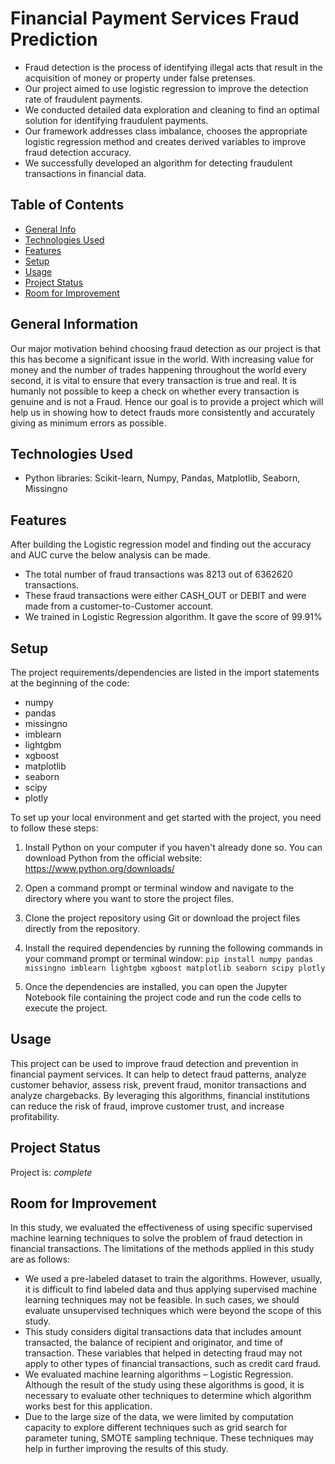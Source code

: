 
 # Financial Payment Services Fraud Prediction
* Fraud detection is the process of identifying illegal acts that result in the acquisition of money or property under false pretenses.
* Our project aimed to use logistic regression to improve the detection rate of fraudulent payments.
* We conducted detailed data exploration and cleaning to find an optimal solution for identifying fraudulent payments.
* Our framework addresses class imbalance, chooses the appropriate logistic regression method and creates derived variables to improve fraud detection accuracy.
* We successfully developed an algorithm for detecting fraudulent transactions in financial data.

## Table of Contents
* [General Info](#general-information)
* [Technologies Used](#technologies-used)
* [Features](#features)
* [Setup](#setup)
* [Usage](#usage)
* [Project Status](#project-status)
* [Room for Improvement](#room-for-improvement)


## General Information
Our major motivation behind choosing fraud detection as our project is that this has become a significant issue in the world. With increasing value for money and the number of trades happening throughout the world every second, it is vital to ensure that every transaction is true and real. It is humanly not possible to keep a check on whether every transaction is genuine and is not a Fraud. Hence our goal is to provide a project which will help us in showing how to detect frauds more consistently and accurately giving as minimum errors as possible.


## Technologies Used
- Python libraries: Scikit-learn, Numpy, Pandas, Matplotlib, Seaborn, Missingno


## Features
After building the Logistic regression model and finding out the accuracy and AUC curve the below analysis can be made.
* The total number of fraud transactions was 8213 out of 6362620 transactions.
* These fraud transactions were either CASH_OUT or DEBIT and were made from a customer-to-Customer account.
* We trained in Logistic Regression algorithm. It gave the score of 99.91%



## Setup
The project requirements/dependencies are listed in the import statements at the beginning of the code:
* numpy
* pandas
* missingno
* imblearn
* lightgbm
* xgboost
* matplotlib
* seaborn
* scipy
* plotly

To set up your local environment and get started with the project, you need to follow these steps:

1. Install Python on your computer if you haven't already done so. You can download Python from the official website: https://www.python.org/downloads/

2. Open a command prompt or terminal window and navigate to the directory where you want to store the project files.

3. Clone the project repository using Git or download the project files directly from the repository.

4. Install the required dependencies by running the following commands in your command prompt or terminal window:
`pip install numpy pandas missingno imblearn lightgbm xgboost matplotlib seaborn scipy plotly`

5. Once the dependencies are installed, you can open the Jupyter Notebook file containing the project code and run the code cells to execute the project.



## Usage
This project can be used to improve fraud detection and prevention in financial payment services. It can help to detect fraud patterns, analyze customer behavior, assess risk, prevent fraud, monitor transactions and analyze chargebacks. By leveraging this algorithms, financial institutions can reduce the risk of fraud, improve customer trust, and increase profitability.


## Project Status
Project is: _complete_


## Room for Improvement
In this study, we evaluated the effectiveness of using specific supervised machine learning techniques to solve the problem of fraud detection in financial transactions. The limitations of the methods applied in this study are as follows:
* We used a pre-labeled dataset to train the algorithms. However, usually, it is difficult to find labeled data and thus applying supervised machine learning techniques may not be feasible. In such cases, we should evaluate unsupervised techniques which were beyond the scope of this study.
* This study considers digital transactions data that includes amount transacted, the balance of recipient and originator, and time of transaction. These variables that helped in detecting fraud may not apply to other types of financial transactions, such as credit card fraud.
* We evaluated machine learning algorithms – Logistic Regression. Although the result of the study using these algorithms is good, it is necessary to evaluate other techniques to determine which algorithm works best for this application.
* Due to the large size of the data, we were limited by computation capacity to explore different techniques such as grid search for parameter tuning, SMOTE sampling technique. These techniques may help in further improving the results of this study.
